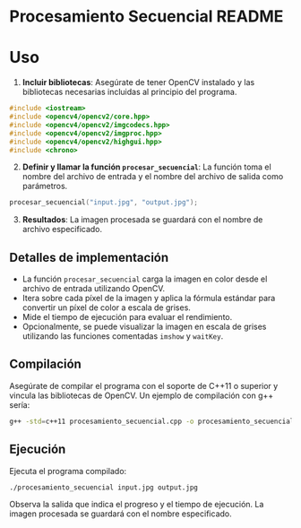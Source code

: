 # Procesamiento Secuencial README

# Uso

1. **Incluir bibliotecas**: Asegúrate de tener OpenCV instalado y las bibliotecas necesarias incluidas al principio del programa.

```cpp
#include <iostream>
#include <opencv4/opencv2/core.hpp>
#include <opencv4/opencv2/imgcodecs.hpp>
#include <opencv4/opencv2/imgproc.hpp>
#include <opencv4/opencv2/highgui.hpp>
#include <chrono>
```

2. **Definir y llamar la función `procesar_secuencial`**: La función toma el nombre del archivo de entrada y el nombre del archivo de salida como parámetros.

```cpp
procesar_secuencial("input.jpg", "output.jpg");
```

3. **Resultados**: La imagen procesada se guardará con el nombre de archivo especificado.

## Detalles de implementación

- La función `procesar_secuencial` carga la imagen en color desde el archivo de entrada utilizando OpenCV.
- Itera sobre cada píxel de la imagen y aplica la fórmula estándar para convertir un píxel de color a escala de grises.
- Mide el tiempo de ejecución para evaluar el rendimiento.
- Opcionalmente, se puede visualizar la imagen en escala de grises utilizando las funciones comentadas `imshow` y `waitKey`.

## Compilación

Asegúrate de compilar el programa con el soporte de C++11 o superior y vincula las bibliotecas de OpenCV. Un ejemplo de compilación con g++ sería:

```bash
g++ -std=c++11 procesamiento_secuencial.cpp -o procesamiento_secuencial -lopencv_core -lopencv_imgcodecs -lopencv_imgproc -lopencv_highgui
```

## Ejecución

Ejecuta el programa compilado:

```bash
./procesamiento_secuencial input.jpg output.jpg
```

Observa la salida que indica el progreso y el tiempo de ejecución. La imagen procesada se guardará con el nombre especificado.

